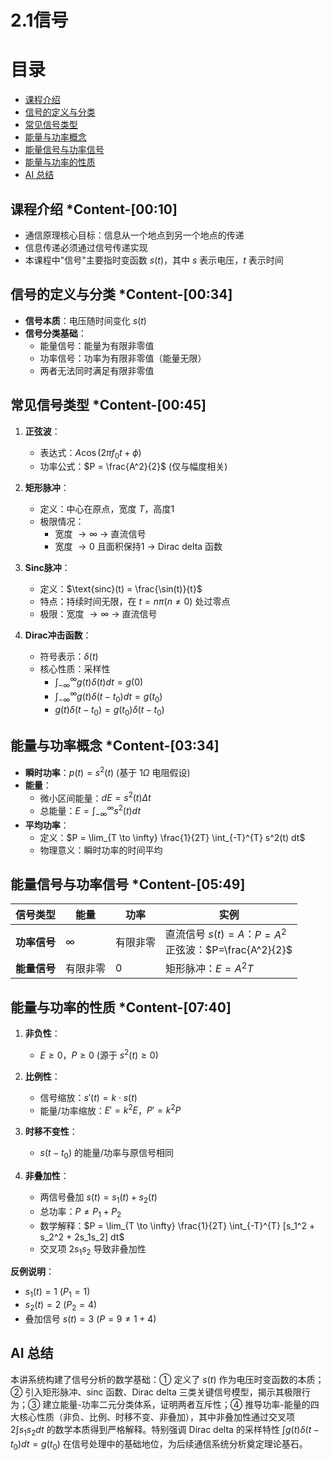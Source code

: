 # 2.1信号

# 目录

- [课程介绍](#课程介绍-content-0000)
- [信号的定义与分类](#信号的定义与分类-content-0034)
- [常见信号类型](#常见信号类型-content-0045)
- [能量与功率概念](#能量与功率概念-content-0334)
- [能量信号与功率信号](#能量信号与功率信号-content-0549)
- [能量与功率的性质](#能量与功率的性质-content-0740)
- [AI 总结](#ai-总结)

## 课程介绍 *Content-[00:10]
- 通信原理核心目标：信息从一个地点到另一个地点的传递
- 信息传递必须通过信号传递实现
- 本课程中"信号"主要指时变函数 $s(t)$，其中 $s$ 表示电压，$t$ 表示时间

## 信号的定义与分类 *Content-[00:34]
- **信号本质**：电压随时间变化 $s(t)$
- **信号分类基础**：
  - 能量信号：能量为有限非零值
  - 功率信号：功率为有限非零值（能量无限）
  - 两者无法同时满足有限非零值

## 常见信号类型 *Content-[00:45]
1. **正弦波**：
   - 表达式：$A \cos(2\pi f_0 t + \phi)$
   - 功率公式：$P = \frac{A^2}{2}$ (仅与幅度相关)

2. **矩形脉冲**：
   - 定义：中心在原点，宽度 $T$，高度1
   - 极限情况：
     - 宽度 $\rightarrow \infty$ → 直流信号
     - 宽度 $\rightarrow 0$ 且面积保持1 → Dirac delta 函数

3. **Sinc脉冲**：
   - 定义：$\text{sinc}(t) = \frac{\sin(t)}{t}$
   - 特点：持续时间无限，在 $t = n\pi (n \neq 0)$ 处过零点
   - 极限：宽度 $\rightarrow \infty$ → 直流信号

4. **Dirac冲击函数**：
   - 符号表示：$\delta(t)$
   - 核心性质：采样性
     - $\int_{-\infty}^{\infty} g(t)\delta(t) dt = g(0)$
     - $\int_{-\infty}^{\infty} g(t)\delta(t-t_0) dt = g(t_0)$
     - $g(t)\delta(t-t_0) = g(t_0)\delta(t-t_0)$

## 能量与功率概念 *Content-[03:34]
- **瞬时功率**：$p(t) = s^2(t)$ (基于 $1 \Omega$ 电阻假设)
- **能量**：
  - 微小区间能量：$dE = s^2(t) \Delta t$
  - 总能量：$E = \int_{-\infty}^{\infty} s^2(t) dt$
- **平均功率**：
  - 定义：$P = \lim_{T \to \infty} \frac{1}{2T} \int_{-T}^{T} s^2(t) dt$
  - 物理意义：瞬时功率的时间平均

## 能量信号与功率信号 *Content-[05:49]
| 信号类型 | 能量 | 功率 | 实例 |
|----------|------|------|------|
| **功率信号** | $\infty$ | 有限非零 | 直流信号 $s(t)=A$：$P=A^2$<br>正弦波：$P=\frac{A^2}{2}$ |
| **能量信号** | 有限非零 | $0$ | 矩形脉冲：$E=A^2 T$ |

## 能量与功率的性质 *Content-[07:40]
1. **非负性**：
   - $E \geq 0$，$P \geq 0$ (源于 $s^2(t) \geq 0$)

2. **比例性**：
   - 信号缩放：$s'(t) = k \cdot s(t)$
   - 能量/功率缩放：$E' = k^2 E$，$P' = k^2 P$

3. **时移不变性**：
   - $s(t-t_0)$ 的能量/功率与原信号相同

4. **非叠加性**：
   - 两信号叠加 $s(t) = s_1(t) + s_2(t)$
   - 总功率：$P \neq P_1 + P_2$
   - 数学解释：$P = \lim_{T \to \infty} \frac{1}{2T} \int_{-T}^{T} [s_1^2 + s_2^2 + 2s_1s_2] dt$
   - 交叉项 $2s_1s_2$ 导致非叠加性

**反例说明**：
- $s_1(t) = 1$ ($P_1=1$)
- $s_2(t) = 2$ ($P_2=4$)
- 叠加信号 $s(t)=3$ ($P=9 \neq 1+4$)

## AI 总结
本讲系统构建了信号分析的数学基础：① 定义了 $s(t)$ 作为电压时变函数的本质；② 引入矩形脉冲、sinc 函数、Dirac delta 三类关键信号模型，揭示其极限行为；③ 建立能量-功率二元分类体系，证明两者互斥性；④ 推导功率-能量的四大核心性质（非负、比例、时移不变、非叠加），其中非叠加性通过交叉项 $2\int s_1s_2 dt$ 的数学本质得到严格解释。特别强调 Dirac delta 的采样特性 $\int g(t)\delta(t-t_0)dt=g(t_0)$ 在信号处理中的基础地位，为后续通信系统分析奠定理论基石。